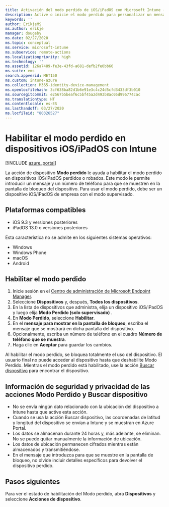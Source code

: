 ```yaml
---
title: Activación del modo perdido de iOS/iPadOS con Microsoft Intune - Azure | Microsoft Docs
description: Active o inicie el modo perdido para personalizar un mensaje que se mostrará en la pantalla de bloqueo de un dispositivo iOS/iPadOS perdido o robado mediante Microsoft Intune. Además, puede obtener detalles sobre la información de privacidad y seguridad al usar la acción de modo perdido.
keywords: ''
author: ErikjeMS
ms.author: erikje
manager: dougeby
ms.date: 02/27/2020
ms.topic: conceptual
ms.service: microsoft-intune
ms.subservice: remote-actions
ms.localizationpriority: high
ms.technology: ''
ms.assetid: 126a7489-fe3e-43fd-a681-defb2fe0bb66
ms.suite: ems
search.appverid: MET150
ms.custom: intune-azure
ms.collection: M365-identity-device-management
ms.openlocfilehash: 3cf638ba82d1b6e91e3c4c24d5cfd3433df3b010
ms.sourcegitcommit: e2567b5beaf6c5bf45a2d493b8ac05d996774cac
ms.translationtype: HT
ms.contentlocale: es-ES
ms.lasthandoff: 03/27/2020
ms.locfileid: "80326527"
---
```

# <a name="enable-lost-mode-on-iosipados-devices-with-intune"></a>Habilitar el modo perdido en dispositivos iOS/iPadOS con Intune

[!INCLUDE [azure_portal](../includes/azure_portal.md)]

La acción de dispositivo **Modo perdido** le ayuda a habilitar el modo perdido en dispositivos iOS/iPadOS perdidos o robados. Este modo le permite introducir un mensaje y un número de teléfono para que se muestren en la pantalla de bloqueo del dispositivo. Para usar el modo perdido, debe ser un dispositivo iOS/iPadOS de empresa con el modo supervisado.

## <a name="supported-platforms"></a>Plataformas compatibles

- iOS 9.3 y versiones posteriores
- iPadOS 13.0 o versiones posteriores

Esta característica no se admite en los siguientes sistemas operativos: 
- Windows
- Windows Phone
- macOS
- Android

## <a name="enable-lost-mode"></a>Habilitar el modo perdido

1. Inicie sesión en el [Centro de administración de Microsoft Endpoint Manager](https://go.microsoft.com/fwlink/?linkid=2109431).
3. Seleccione **Dispositivos** y, después, **Todos los dispositivos**.
4. En la lista de dispositivos que administra, elija un dispositivo iOS/iPadOS y luego elija **Modo Perdido (solo supervisado)** .
5. En **Modo Perdido**, seleccione **Habilitar**.
6. En el **mensaje para mostrar en la pantalla de bloqueo**, escriba el mensaje que se mostrará en dicha pantalla del dispositivo.
7. Opcionalmente, escriba un número de teléfono en el cuadro **Número de teléfono que se muestra**.
6. Haga clic en **Aceptar** para guardar los cambios.

Al habilitar el modo perdido, se bloquea totalmente el uso del dispositivo. El usuario final no puede acceder al dispositivo hasta que deshabilite Modo Perdido. Mientras el modo perdido está habilitado, use la acción [Buscar dispositivo](device-locate.md) para encontrar el dispositivo.

## <a name="security-and-privacy-information-for-the-lost-mode-and-locate-device-actions"></a>Información de seguridad y privacidad de las acciones Modo Perdido y Buscar dispositivo
- No se envía ningún dato relacionado con la ubicación del dispositivo a Intune hasta que active esta acción.
- Cuando se usa la acción Buscar dispositivo, las coordenadas de latitud y longitud del dispositivo se envían a Intune y se muestran en Azure Portal.
- Los datos se almacenan durante 24 horas y, más adelante, se eliminan. No se puede quitar manualmente la información de ubicación.
- Los datos de ubicación permanecen cifrados mientras están almacenados y transmitiéndose.
- En el mensaje que introduzca para que se muestre en la pantalla de bloqueo, no olvide incluir detalles específicos para devolver el dispositivo perdido.

## <a name="next-steps"></a>Pasos siguientes

Para ver el estado de habilitación del Modo perdido, abra **Dispositivos** y seleccione **Acciones de dispositivo**.
